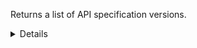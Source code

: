 Returns a list of API specification versions.

<details>
<summary>Details</summary>

## Sort expressions

The following table lists the field names and directions you can use in a sort expression.

| Field               | Type        | Direction | Example                         |
|---------------------|-------------|-----------|---------------------------------|
| `id`                | `uuid`      | `asc`     | `?sort=asc(id)`                 |
|                     |             | `desc`    | `?sort=desc(id)`                |
| `name`              | `string`    | `asc`     | `?sort=asc(name)`               |
|                     |             | `desc`    | `?sort=desc(name)`              |
| `publishTime`       | `date-time` | `asc`     | `?sort=asc(publishTime)`        |
|                     |             | `desc`    | `?sort=desc(publishTime)`       |
| `semVer.major`      | `integer`   | `asc`     | `?sort=asc(semVer.major)`       |
|                     |             | `desc`    | `?sort=desc(semVer.major)`      |
| `semVer.minor`      | `integer`   | `asc`     | `?sort=asc(semVer.minor)`       |
|                     |             | `desc`    | `?sort=desc(semVer.minor)`      |
| `semVer.patch`      | `integer`   | `asc`     | `?sort=asc(semVer.patch)`       |
|                     |             | `desc`    | `?sort=desc(semVer.patch)`      |
| `semVer.preRelease` | `string`    | `asc`     | `?sort=asc(semVer.preRelease)`  |
|                     |             | `desc`    | `?sort=desc(semVer.preRelease)` |
| `semVer.build`      | `string`    | `asc`     | `?sort=asc(semVer.build)`       |
|                     |             | `desc`    | `?sort=desc(semVer.build)`      |
| `createTime`        | `date-time` | `asc`     | `?sort=asc(createTime)`         |
|                     |             | `desc`    | `?sort=desc(createTime)`        |
| `updateTime`        | `date-time` | `asc`     | `?sort=asc(updateTime)`         |
|                     |             | `desc`    | `?sort=desc(updateTime)`        |

### Default sort expression

If the `sort` parameter is omitted, the default sort expression is used:

```
?sort=desc(publishTime)
```

This causes results to be sorted by `publishTime` in descending order (from most recent to oldest).

## Filter expressions

The following table lists the field names and operators you can use in a filter expression.

| Field                                                       | Type                    | Operator | Example                                                                                                              |
|-------------------------------------------------------------|-------------------------|----------|----------------------------------------------------------------------------------------------------------------------|
| `id`                                                        | `uuid`                  | `eq`     | `?filter=eq(id,"533d3fe3-bccc-405a-9904-4f516e892856")`                                                              |
|                                                             |                         | `neq`    | `?filter=neq(id,"533d3fe3-bccc-405a-9904-4f516e892856")`                                                             |
| `name`                                                      | `string`                | `eq`     | `?filter=eq(name,"1.2.0")`                                                                                           |
|                                                             |                         | `neq`    | `?filter=neq(name,"1.2.0")`                                                                                          |
|                                                             |                         | `has`    | `?filter=has(name,"1.2")`                                                                                            |
|                                                             |                         | `stw`    | `?filter=stw(name,"1.2")`                                                                                            |
|                                                             |                         | `enw`    | `?filter=enw(name,"2.0")`                                                                                            |
|                                                             |                         | `reg`    | `?filter=reg(name,"^[a-zA-Z0-9 ]+$")`                                                                                |
| `publishTime`                                               | `date-time`             | `eq`     | `?filter=eq(publishTime,"2024-03-16T14:15:30.500Z")`                                                                 |
|                                                             |                         | `neq`    | `?filter=neq(publishTime,"2024-03-16T14:15:30.500Z")`                                                                |
|                                                             |                         | `gt`     | `?filter=gt(publishTime,"2024-03-16T14:15:30.500Z")`                                                                 |
|                                                             |                         | `gte`    | `?filter=gte(publishTime,"2024-03-16T14:15:30.500Z")`                                                                |
|                                                             |                         | `lt`     | `?filter=lt(publishTime,"2024-03-16T14:15:30.500Z")`                                                                 |
|                                                             |                         | `lte`    | `?filter=lte(publishTime,"2024-03-16T14:15:30.500Z")`                                                                |
| `semVer.major`                                              | `integer`               | `eq`     | `?filter=eq(semVer.major,1)`                                                                                         |
|                                                             |                         | `neq`    | `?filter=neq(semVer.major,1)`                                                                                        |
|                                                             |                         | `gt`     | `?filter=gt(semVer.major,1)`                                                                                         |
|                                                             |                         | `gte`    | `?filter=gte(semVer.major,1)`                                                                                        |
|                                                             |                         | `lt`     | `?filter=lt(semVer.major,1)`                                                                                         |
|                                                             |                         | `lte`    | `?filter=lte(semVer.major,1)`                                                                                        |
| `semVer.minor`                                              | `integer`               | `eq`     | `?filter=eq(semVer.minor,2)`                                                                                         |
|                                                             |                         | `neq`    | `?filter=neq(semVer.minor,2)`                                                                                        |
|                                                             |                         | `gt`     | `?filter=gt(semVer.minor,2)`                                                                                         |
|                                                             |                         | `gte`    | `?filter=gte(semVer.minor,2)`                                                                                        |
|                                                             |                         | `lt`     | `?filter=lt(semVer.minor,2)`                                                                                         |
|                                                             |                         | `lte`    | `?filter=lte(semVer.minor,2)`                                                                                        |
| `semVer.patch`                                              | `integer`               | `eq`     | `?filter=eq(semVer.patch,0)`                                                                                         |
|                                                             |                         | `neq`    | `?filter=neq(semVer.patch,0)`                                                                                        |
|                                                             |                         | `gt`     | `?filter=gt(semVer.patch,0)`                                                                                         |
|                                                             |                         | `gte`    | `?filter=gte(semVer.patch,0)`                                                                                        |
|                                                             |                         | `lt`     | `?filter=lt(semVer.patch,0)`                                                                                         |
|                                                             |                         | `lte`    | `?filter=lte(semVer.patch,0)`                                                                                        |
| `semVer.preRelease`                                         | `string`                | `eq`     | `?filter=eq(semVer.preRelease,"beta")`                                                                               |
|                                                             |                         | `neq`    | `?filter=neq(semVer.preRelease,"beta")`                                                                              |
|                                                             |                         | `has`    | `?filter=has(semVer.preRelease,"be")`                                                                                |
|                                                             |                         | `stw`    | `?filter=stw(semVer.preRelease,"be")`                                                                                |
|                                                             |                         | `enw`    | `?filter=enw(semVer.preRelease,"ta")`                                                                                |
|                                                             |                         | `reg`    | `?filter=reg(semVer.preRelease,"^[a-zA-Z0-9 ]+$")`                                                                   |
| `semVer.build`                                              | `string`                | `eq`     | `?filter=eq(semVer.build,"exp.sha.5114f85")`                                                                         |
|                                                             |                         | `neq`    | `?filter=neq(semVer.build,"exp.sha.5114f85")`                                                                        |
|                                                             |                         | `has`    | `?filter=has(semVer.build,"exp.sha")`                                                                                |
|                                                             |                         | `stw`    | `?filter=stw(semVer.build,"exp.sha")`                                                                                |
|                                                             |                         | `enw`    | `?filter=enw(semVer.build,"5114f85")`                                                                                |
|                                                             |                         | `reg`    | `?filter=reg(semVer.build,"^[a-zA-Z0-9 ]+$")`                                                                        |
| `lifecycleState`                                            | `ProductLifecycleState` | `eq`     | `?filter=eq(lifecycleState,"PUBLISHED")`                                                                             |
|                                                             |                         | `neq`    | `?filter=neq(lifecycleState,"PUBLISHED")`                                                                            |
| `communicationStandardVersions.$it.id`                      | `uuid`                  | `eq`     | `?filter=any(communicationStandardVersions,eq($it.id,"533d3fe3-bccc-405a-9904-4f516e892856"))`                       |
|                                                             |                         | `neq`    | `?filter=all(communicationStandardVersions,neq($it.id,"533d3fe3-bccc-405a-9904-4f516e892856"))`                      |
| `communicationStandardVersions.$it.communicationStandardId` | `uuid`                  | `eq`     | `?filter=any(communicationStandardVersions,eq($it.communicationStandardId,"533d3fe3-bccc-405a-9904-4f516e892856"))`  |
|                                                             |                         | `neq`    | `?filter=all(communicationStandardVersions,neq($it.communicationStandardId,"533d3fe3-bccc-405a-9904-4f516e892856"))` |
| `lastDeclarationOfConformity.requirementsVersion`           | `string`                | `eq`     | `?filter=eq(lastDeclarationOfConformity.requirementsVersion,"1.2.0")`                                                |
|                                                             |                         | `neq`    | `?filter=neq(lastDeclarationOfConformity.requirementsVersion,"1.2.0")`                                               |
|                                                             |                         | `has`    | `?filter=has(lastDeclarationOfConformity.requirementsVersion,"1.2")`                                                 |
|                                                             |                         | `stw`    | `?filter=stw(lastDeclarationOfConformity.requirementsVersion,"1.2")`                                                 |
|                                                             |                         | `enw`    | `?filter=enw(lastDeclarationOfConformity.requirementsVersion,"2.0")`                                                 |
|                                                             |                         | `reg`    | `?filter=reg(lastDeclarationOfConformity.requirementsVersion,"^[a-zA-Z0-9 ]+$")`                                     |
| `lastDeclarationOfConformity.rankingLevel`                  | `ApiRankingLevel`       | `eq`     | `?filter=eq(lastDeclarationOfConformity.rankingLevel,"OPEN_API")`                                                    |
|                                                             |                         | `neq`    | `?filter=neq(lastDeclarationOfConformity.rankingLevel,"OPEN_API")`                                                   |
| `createTime`                                                | `date-time`             | `eq`     | `?filter=eq(createTime,"2024-03-16T14:15:30.500Z")`                                                                  |
|                                                             |                         | `neq`    | `?filter=neq(createTime,"2024-03-16T14:15:30.500Z")`                                                                 |
|                                                             |                         | `gt`     | `?filter=gt(createTime,"2024-03-16T14:15:30.500Z")`                                                                  |
|                                                             |                         | `gte`    | `?filter=gte(createTime,"2024-03-16T14:15:30.500Z")`                                                                 |
|                                                             |                         | `lt`     | `?filter=lt(createTime,"2024-03-16T14:15:30.500Z")`                                                                  |
|                                                             |                         | `lte`    | `?filter=lte(createTime,"2024-03-16T14:15:30.500Z")`                                                                 |
| `updateTime`                                                | `date-time`             | `eq`     | `?filter=eq(updateTime,"2024-03-16T14:15:30.500Z")`                                                                  |
|                                                             |                         | `neq`    | `?filter=neq(updateTime,"2024-03-16T14:15:30.500Z")`                                                                 |
|                                                             |                         | `gt`     | `?filter=gt(updateTime,"2024-03-16T14:15:30.500Z")`                                                                  |
|                                                             |                         | `gte`    | `?filter=gte(updateTime,"2024-03-16T14:15:30.500Z")`                                                                 |
|                                                             |                         | `lt`     | `?filter=lt(updateTime,"2024-03-16T14:15:30.500Z")`                                                                  |
|                                                             |                         | `lte`    | `?filter=lte(updateTime,"2024-03-16T14:15:30.500Z")`                                                                 |

</details>